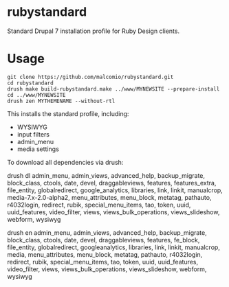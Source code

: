 rubystandard
============

Standard Drupal 7 installation profile for Ruby Design clients.

# Usage
    git clone https://github.com/malcomio/rubystandard.git
    cd rubystandard
    drush make build-rubystandard.make ../www/MYNEWSITE --prepare-install
    cd ../www/MYNEWSITE
    drush zen MYTHEMENAME --without-rtl

This installs the standard profile, including:
* WYSIWYG
* input filters
* admin_menu
* media settings



To download all dependencies via drush:

drush dl admin_menu, admin_views, advanced_help, backup_migrate, block_class, ctools, date, devel, draggableviews, features, features_extra, file_entity, globalredirect, google_analytics, libraries, link, linkit, manualcrop, media-7.x-2.0-alpha2, menu_attributes, menu_block, metatag, pathauto, r4032login, redirect, rubik, special_menu_items, tao, token, uuid, uuid_features, video_filter, views, views_bulk_operations, views_slideshow, webform, wysiwyg

drush en admin_menu, admin_views, advanced_help, backup_migrate, block_class, ctools, date, devel, draggableviews, features, fe_block, file_entity, globalredirect, googleanalytics, libraries, link, linkit, manualcrop, media, menu_attributes, menu_block, metatag, pathauto, r4032login, redirect, rubik, special_menu_items, tao, token, uuid, uuid_features, video_filter, views, views_bulk_operations, views_slideshow, webform, wysiwyg